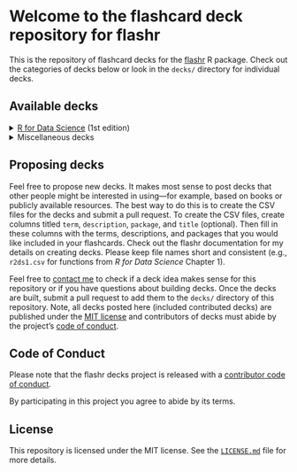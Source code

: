 # Welcome to the flashcard deck repository for flashr

This is the repository of flashcard decks for the
[flashr](https://github.com/JeffreyRStevens/flashr) R package. Check out
the categories of decks below or look in the `decks/` directory for
individual decks.

## Available decks

<details>
<summary>
<a href = "https://r4ds.had.co.nz">R for Data Science</a> (1st edition)
</summary>

-   Chapter 1 Introduction: `r4ds1`
-   Chapter 3 Data visualization: `r4ds3`
-   Chapter 5 Data transformation: `r4ds5`
-   Chapter 7 Exploratory data analysis: `r4ds7`
-   Chapter 8 Workflow: projects: `r4ds8`

</details>
<details>
<summary>
Miscellaneous decks
</summary>

-   Data types: `data_types`
-   Operators: `operators`
-   Vectors: `vectors`

</details>
<!-- ### [R for Data Science](https://r4ds.had.co.nz) (2nd edition), category ID `r4ds2e` -->

## Proposing decks

Feel free to propose new decks. It makes most sense to post decks that
other people might be interested in using—for example, based on books or
publicly available resources. The best way to do this is to create the
CSV files for the decks and submit a pull request. To create the CSV
files, create columns titled `term`, `description`, `package`, and
`title` (optional). Then fill in these columns with the terms,
descriptions, and packages that you would like included in your
flashcards. Check out the flashr documentation for my details on
creating decks. Please keep file names short and consistent (e.g.,
`r2ds1.csv` for functions from *R for Data Science* Chapter 1).

Feel free to [contact me](mailto:jeffrey.r.stevens@protonmail.com) to
check if a deck idea makes sense for this repository or if you have
questions about building decks. Once the decks are built, submit a pull
request to add them to the `decks/` directory of this repository. Note,
all decks posted here (included contributed decks) are published under
the [MIT license](LICENSE.md) and contributors of decks must abide by
the project’s [code of conduct](code_of_conduct.md).

## Code of Conduct

Please note that the flashr decks project is released with a
[contributor code of conduct](code_of_conduct.md).

By participating in this project you agree to abide by its terms.

## License

This repository is licensed under the MIT license. See the
[`LICENSE.md`](LICENSE.md) file for more details.
